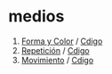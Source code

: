 # medios
1. [Forma y Color](https://manuelhernandezleon.github.io/medios/carpeta_01/) / 
[Cdigo](https://github.com/manuelhernandezleon/medios/blob/master/carpeta_01/sketch.js)
2. [Repetición](https://manuelhernandezleon.github.io/medios/carpeta_02/) / 
[Cdigo](https://github.com/manuelhernandezleon/medios/blob/master/carpeta_02/sketch.js)
3. [Movimiento](https://manuelhernandezleon.github.io/medios/carpeta_03/) / 
[Cdigo](https://github.com/manuelhernandezleon/medios/blob/master/carpeta_03/sketch.js)
